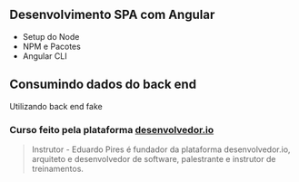 ## Desenvolvimento SPA com Angular

- Setup do Node
- NPM e Pacotes
- Angular CLI

## Consumindo dados do back end 

Utilizando back end fake

### Curso feito pela plataforma [desenvolvedor.io](https://desenvolvedor.io/)
> Instrutor - Eduardo Pires é fundador da plataforma desenvolvedor.io, arquiteto e desenvolvedor de software, palestrante e instrutor de treinamentos.


